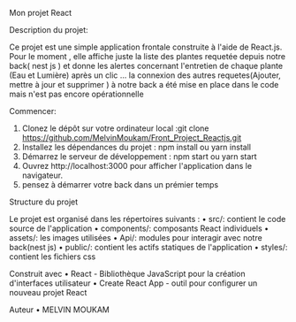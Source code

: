 Mon projet React

Description du projet:

Ce projet est une simple application frontale construite à l'aide de React.js. Pour le moment , elle affiche juste la liste des plantes requetée depuis notre back( nest js ) et donne les alertes concernant l'entretien de chaque plante (Eau et Lumière) après un clic ... la connexion des autres requetes(Ajouter, mettre à jour et supprimer ) à notre back a été mise en place dans le code mais n'est pas encore opérationnelle

Commencer:

1.	Clonez le dépôt sur votre ordinateur local :git clone https://github.com/MelvinMoukam/Front_Project_Reactjs.git
2.	Installez les dépendances du projet : npm install ou yarn install
3.	Démarrez le serveur de développement : npm start ou yarn start
4.	Ouvrez http://localhost:3000 pour afficher l'application dans le navigateur.
5. pensez à démarrer votre back dans un prémier temps 

Structure du projet

Le projet est organisé dans les répertoires suivants :
•	src/: contient le code source de l'application
•	components/: composants React individuels
•	assets/: les images utilisées
•	Api/: modules pour interagir avec notre back(nest js)
•	public/: contient les actifs statiques de l'application
•	styles/: contient les fichiers css 

Construit avec
•	React - Bibliothèque JavaScript pour la création d'interfaces utilisateur
•	Create React App - outil pour configurer un nouveau projet React


Auteur
•	MELVIN MOUKAM


